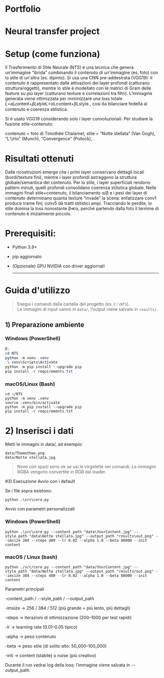 # Portfolio

# Neural transfer project

 # Setup (come funziona)

Il Trasferimento di Stile Neurale (NTS) è una tecnica che genera un’immagine “ibrida” combinando il contenuto di un'immagine (es. foto) con lo stile di un'altra (es. dipinto). Si usa una CNN pre-addestrata (VGG19): il contenuto è rappresentato dalle attivazioni dei layer profondi (catturano struttura/oggetti), mentre lo stile è modellato con le matrici di Gram delle feature su più layer (catturano texture e correlazioni tra filtri). L’immagine generata viene ottimizzata per minimizzare una loss totale 
𝐿=𝛼𝐿𝑐𝑜𝑛𝑡𝑒𝑛𝑡+𝛽𝐿𝑠𝑡𝑦𝑙𝑒L=αLcontent+βLstyle
, così da bilanciare fedeltà al contenuto e coerenza stilistica.

Si è usato VGG19 considerando solo i layer convoluzionali. Per studiare la fusione stile–contenuto:

contenuto = foto di Timothée Chalamet; 
stile = “Notte stellata” (Van Gogh), “L’Urlo” (Munch), “Convergence” (Pollock), .

# Risultati ottenuti

Dalle ricostruzioni emerge che i primi layer conservano dettagli locali (bordi/texture fini), mentre i layer profondi astraggono la struttura globale/semantica del contenuto. Per lo stile, i layer superficiali rendono pattern minuti, quelli profondi consolidano coerenza stilistica globale. Nelle immagini finali stile+contenuto, il bilanciamento α/β e i pesi dei layer di contenuto determinano quanta texture “invade” la scena: enfatizzare conv1 produce trame fini; conv5 dà tratti stilistici ampi. Tracciando le perdite, lo stile domina la loss nonostante β≪α, perché partendo dalla foto il termine di contenuto è inizialmente piccolo. 


# Prerequisiti:

- Python 3.9+

- pip aggiornato

- (Opzionale) GPU NVIDIA con driver aggiornati

  ---

# Guida d'utilizzo

> Esegui i comandi dalla cartella del progetto (es. `C:\NTS`).  
> Le immagini di input vanno in `data/`, l’output viene salvato in `results/`.

## 1) Preparazione ambiente

### Windows (PowerShell)
```powershell
D:
cd NTS
python -m venv .venv
.\.venv\Scripts\Activate
python -m pip install --upgrade pip
pip install -r requirements.txt
```

### macOS/Linux (Bash)
```
cd ~/NTS
python -m venv .venv
source .venv/bin/activate
python -m pip install --upgrade pip
pip install -r requirements.txt
```
# 2) Inserisci i dati

Metti le immagini in data/, ad esempio:

```
data/Themothee.png
data/Notte stellata.jpg
```

>Nomi con spazi sono ok se usi le virgolette nei comandi.
>Le immagini RGBA vengono convertite in RGB dal loader.

#3) Esecuzione
Avvio con i default

Se i file sopra esistono:
```
python .\src\core.py
```
Avvio con parametri personalizzati
### Windows (PowerShell) 
```
python .\src\core.py --content_path "data\YourContent.jpg" --style_path "data\Notte stellata.jpg" --output_path "results\out.png" --imsize 384 --steps 400 --lr 0.02 --alpha 1.0 --beta 80000 --init content
```

### macOS / Linux (bash)
```
python ./src/core.py --content_path "data/YourContent.jpg" --style_path "data/Notte stellata.jpg" --output_path "results/out.png" --imsize 384 --steps 400 --lr 0.02 --alpha 1.0 --beta 80000 --init content
```

Parametri principali

-content_path / --style_path / --output_path

-imsize → 256 / 384 / 512 (più grande = più lento, più dettagli)

-steps → iterazioni di ottimizzazione (200–1000 per test rapidi)

-lr → learning rate (0.01–0.05 tipico)

-alpha → peso contenuto

-beta → peso stile (di solito alto: 50_000–100_000)

-init → content (stabile) o noise (più creativo)

Durante il run vedrai log della loss; l’immagine viene salvata in --output_path.
